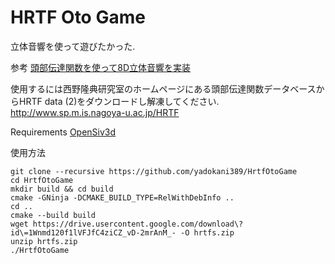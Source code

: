 # HRTF Oto Game

立体音響を使って遊びたかった.

参考
[頭部伝達関数を使って8D立体音響を実装](https://nettyukobo.com/3d_sound/)

使用するには西野隆典研究室のホームページにある頭部伝達関数データベースからHRTF data (2)をダウンロードし解凍してください.
http://www.sp.m.is.nagoya-u.ac.jp/HRTF

Requirements
[OpenSiv3d](https://github.com/Siv3D/OpenSiv3D/)

使用方法
```
git clone --recursive https://github.com/yadokani389/HrtfOtoGame
cd HrtfOtoGame
mkdir build && cd build
cmake -GNinja -DCMAKE_BUILD_TYPE=RelWithDebInfo ..
cd ..
cmake --build build
wget https://drive.usercontent.google.com/download\?id\=1Wnmd120f1lVFJfC4ziCZ_vD-2mrAnM_- -O hrtfs.zip
unzip hrtfs.zip
./HrtfOtoGame
```
